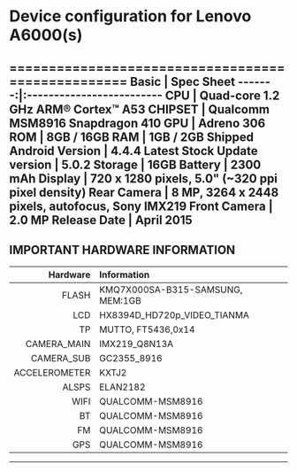 # Device configuration for Lenovo A6000(s)
==================================================
Basic   | Spec Sheet
-------:|:-------------------------
CPU     | Quad-core 1.2 GHz ARM® Cortex™ A53
CHIPSET | Qualcomm MSM8916 Snapdragon 410
GPU     | Adreno 306
ROM     | 8GB / 16GB 
RAM     | 1GB / 2GB
Shipped Android Version | 4.4.4
Latest Stock Update version | 5.0.2
Storage | 16GB
Battery | 2300 mAh
Display | 720 x 1280 pixels, 5.0"  (~320 ppi pixel density)
Rear Camera  | 8 MP, 3264 x 2448 pixels, autofocus, Sony IMX219
Front Camera | 2.0 MP
Release Date | April 2015
---------------------------------------------------------------------
IMPORTANT HARDWARE INFORMATION
---------------------------------------------------------------------
|Hardware | Information |
--------:|:-------------------------
FLASH    | KMQ7X000SA-B315-SAMSUNG, MEM:1GB
LCD      | HX8394D_HD720p_VIDEO_TIANMA
TP       | MUTTO, FT5436,0x14
CAMERA_MAIN | IMX219_Q8N13A
CAMERA_SUB | GC2355_8916
ACCELEROMETER | KXTJ2
ALSPS    | ELAN2182
WIFI     | QUALCOMM-MSM8916
BT       | QUALCOMM-MSM8916
FM       | QUALCOMM-MSM8916
GPS      | QUALCOMM-MSM8916
---------------------------------------------------------------------

